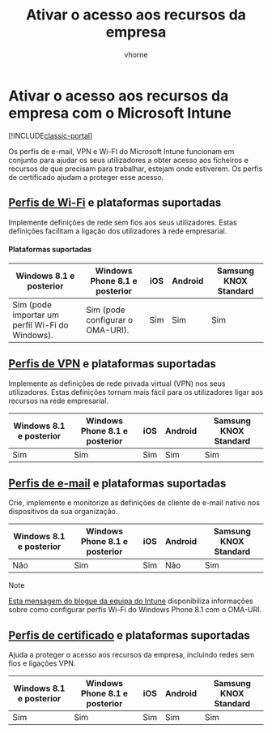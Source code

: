 ﻿---
title: Ativar o acesso aos recursos da empresa
description: Os perfis de e-mail, de VPN e de Wi-FI funcionam em conjunto para ajudar os seus utilizadores a obter acesso aos ficheiros e recursos de que precisam.
keywords: ''
author: vhorne
ms.author: victorh
manager: dougeby
ms.date: 11/02/2016
ms.topic: article
ms.prod: ''
ms.service: microsoft-intune
ms.technology: ''
ms.assetid: 3dd8dd4e-e165-4d0c-97b7-b3e86ebab909
ROBOTS: NOINDEX,NOFOLLOW
ms.reviewer: jeffgilb
ms.suite: ems
ms.custom: intune-classic
ms.openlocfilehash: 170163a6edd372a92e04762d1ba7a1a9a420160c
ms.sourcegitcommit: df60d03a0ed54964e91879f56c4ef0a7507c17d4
ms.translationtype: HT
ms.contentlocale: pt-PT
ms.lasthandoff: 03/22/2018
---
# <a name="enable-access-to-company-resources-with-microsoft-intune"></a>Ativar o acesso aos recursos da empresa com o Microsoft Intune

[!INCLUDE[classic-portal](../includes/classic-portal.md)]

Os perfis de e-mail, VPN e Wi-FI do Microsoft Intune funcionam em conjunto para ajudar os seus utilizadores a obter acesso aos ficheiros e recursos de que precisam para trabalhar, estejam onde estiverem. Os perfis de certificado ajudam a proteger esse acesso.

## <a name="wi-fi-profileswi-fi-connections-in-microsoft-intunemd-and-supported-platforms"></a>[Perfis de Wi-Fi](wi-fi-connections-in-microsoft-intune.md) e plataformas suportadas

Implemente definições de rede sem fios aos seus utilizadores. Estas definições facilitam a ligação dos utilizadores à rede empresarial.
#### <a name="supported-platforms"></a>Plataformas suportadas

|Windows 8.1 e posterior|Windows Phone 8.1 e posterior|iOS|Android|Samsung KNOX Standard|
|---------------------|---------------------------|---|-------|------------|
|Sim (pode importar um perfil Wi-Fi do Windows).|Sim (pode configurar o OMA-URI). |Sim|Sim|Sim|

## <a name="vpn-profilesvpn-connections-in-microsoft-intunemd-and-supported-platforms"></a>[Perfis de VPN](vpn-connections-in-microsoft-intune.md) e plataformas suportadas
Implemente as definições de rede privada virtual (VPN) nos seus utilizadores. Estas definições tornam mais fácil para os utilizadores ligar aos recursos na rede empresarial.

|Windows 8.1 e posterior|Windows Phone 8.1 e posterior|iOS|Android|Samsung KNOX Standard|
|---------------------|---------------------------|---|-------|------------|
|Sim|Sim|Sim|Sim|Sim|

## <a name="email-profilesconfigure-access-to-corporate-email-using-email-profiles-with-microsoft-intunemd-and-supported-platforms"></a>[Perfis de e-mail](configure-access-to-corporate-email-using-email-profiles-with-microsoft-intune.md) e plataformas suportadas
Crie, implemente e monitorize as definições de cliente de e-mail nativo nos dispositivos da sua organização.

|Windows 8.1 e posterior|Windows Phone 8.1 e posterior|iOS|Android|Samsung KNOX Standard|
|---------------------|---------------------------|---|-------|------------|
|Não|Sim|Sim|Não|Sim|
> [!NOTE]
> [Esta mensagem do blogue da equipa do Intune](https://blogs.technet.microsoft.com/enterprisemobility/2015/02/19/using-oma-uri-to-create-custom-wi-fi-profiles-for-windows-phone-8-1/) disponibiliza informações sobre como configurar perfis Wi-Fi do Windows Phone 8.1 com o OMA-URI.

## <a name="certificate-profilessecure-resource-access-with-certificate-profilesmd-and-supported-platforms"></a>[Perfis de certificado](secure-resource-access-with-certificate-profiles.md) e plataformas suportadas
Ajuda a proteger o acesso aos recursos da empresa, incluindo redes sem fios e ligações VPN.

|Windows 8.1 e posterior|Windows Phone 8.1 e posterior|iOS|Android|Samsung KNOX Standard|
|---------------------|---------------------------|---|-------|------------|
|Sim|Sim|Sim|Sim|Sim|
